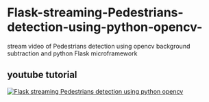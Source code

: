 # Flask-streaming-Pedestrians-detection-using-python-opencv-
stream video of Pedestrians detection using  opencv background subtraction and python Flask microframework

## youtube tutorial
[![Flask streaming Pedestrians detection using python opencv ](https://img.youtube.com/vi/MAjbzx2zq-c/0.jpg)](https://youtu.be/MAjbzx2zq-c)